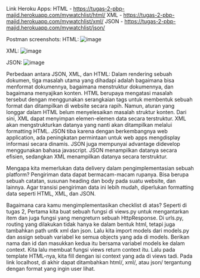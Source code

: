 Link Heroku Apps:
HTML - https://tugas-2-pbp-majid.herokuapp.com/mywatchlist/html/
XML - https://tugas-2-pbp-majid.herokuapp.com/mywatchlist/xml/
JSON - https://tugas-2-pbp-majid.herokuapp.com/mywatchlist/json/

Postman screenshots:
HTML: ![image](https://user-images.githubusercontent.com/112489540/191636852-24341d19-26d4-44f2-aa94-61422088205e.png)

XML: ![image](https://user-images.githubusercontent.com/112489540/191636932-ed76a21d-69ef-4598-b3c5-1ff032baf886.png)

JSON: ![image](https://user-images.githubusercontent.com/112489540/191637003-79285df1-42e9-4550-b227-83a06a597c27.png)


Perbedaan antara JSON, XML, dan HTML:
    Dalam rendering sebuah dokumen, tiga masalah utama yang dihadapi adalah bagaimana bisa menformat dokumennya, bagaimana menstruktur dokumennya, dan 
bagaimana menyajikan konten. HTML berupaya mengatasi masalah tersebut dengan menggunakan serangkaian tags untuk membentuk sebuah format dan
ditampilkan di website secara rapih. Namun, aturan yang longgar dalam HTML belum menyelesaikan masalah struktur konten. Dari sini, XML dapat menyimpan
elemen-elemen data secara terstruktur. XML akan mengstrukturkan datanya yang nanti akan ditampilkan melalui formatting HTML. JSON tiba karena dengan 
berkembangnya web application, ada peningkatan permintaan untuk web apps mengdisplay informasi secara dinamis. JSON juga mempunyai advantage didevelop 
menggunakan bahasa javascript. JSON menampilkan datanya secara efisien, sedangkan XML menampilkan datanya secara terstruktur.

Mengapa kita memerlukan data delivery dalam pengimplementasian sebuah platform?
    Pengiriman data dapat bermacam-macam rupanya. Bisa berupa sebuah catatan, susunan heading dan body pada suatu website, dan lainnya. Agar transisi
pengiriman data ini lebih mudah, diperlukan formatting data seperti HTML, XML, dan JSON.

Bagaimana cara kamu mengimplementasikan checklist di atas?
    Seperti di tugas 2, Pertama kita buat sebuah fungsi di views.py untuk mengantarkan item dan juga fungsi yang mengreturn sebuah HttpResponse. 
Di urls.py, routing yang dilakukan tidak hanya ke dalam bentuk html, tetapi juga tambahkan path untk xml dan json. Lalu kita import models dari models.py 
dan assign sebuah variabel ke semua objects yang ada di models.
    Berikan nama dan id dan masukkan kedua itu bersama variabel models ke dalam context. Kita lalu membuat fungsi views return context itu. Lalu pada template
HTML-nya, kita fill dengan isi context yang ada di views tadi. Pada link localhost, di akhir dapat ditambahkan html/, xml/, atau json/ tergantung dengan
format yang ingin user lihat.
